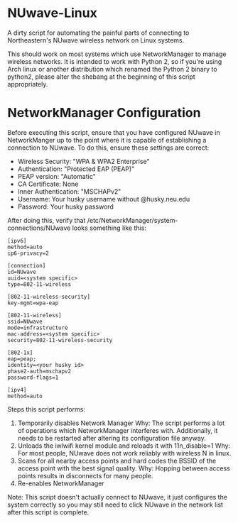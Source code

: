 NUwave-Linux
============

A dirty script for automating the painful parts of connecting to Northeastern's
NUwave wireless network on Linux systems.

This should work on most systems which use NetworkManager to manage wireless
networks. It is intended to work with Python 2, so if you're using Arch
linux or another distribution which renamed the Python 2 binary to python2,
please alter the shebang at the beginning of this script appropriately.


NetworkManager Configuration
============================
Before executing this script, ensure that you have configured NUwave in
NetworkManger up to the point where it is capable of establishing a
connection to NUwave. To do this, ensure these settings are correct:
 - Wireless Security: "WPA & WPA2 Enterprise"
 - Authentication: "Protected EAP (PEAP)"
 - PEAP version: "Automatic"
 - CA Certificate: None
 - Inner Authentication: "MSCHAPv2"
 - Username: Your husky username without @husky.neu.edu
 - Password: Your husky password

After doing this, verify that /etc/NetworkManager/system-connections/NUwave
looks something like this:

    [ipv6]
    method=auto
    ip6-privacy=2

    [connection]
    id=NUwave
    uuid=<system specific>
    type=802-11-wireless

    [802-11-wireless-security]
    key-mgmt=wpa-eap

    [802-11-wireless]
    ssid=NUwave
    mode=infrastructure
    mac-address=<system specific>
    security=802-11-wireless-security

    [802-1x]
    eap=peap;
    identity=<your husky id>
    phase2-auth=mschapv2
    password-flags=1

    [ipv4]
    method=auto

Steps this script performs:

1. Temporarily disables Network Manager
   Why: The script performs a lot of operations which NetworkManager
        interferes with. Additionally, it needs to be restarted after
        altering its configuration file anyway.
2. Unloads the iwlwifi kernel module and reloads it with 11n_disable=1
   Why: For most people, NUwave does not work reliably with wireless N
        in linux.
3. Scans for all nearby access points and hard codes the BSSID of the
   access point with the best signal quality.
   Why: Hopping between access points results in disconnects for many
        people.
4. Re-enables NetworkManager

Note: This script doesn't actually connect to NUwave, it just configures the
      system correctly so you may still need to click NUwave in the network
      list after this script is complete.
